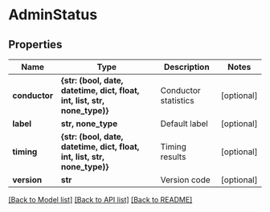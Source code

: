 # AdminStatus


## Properties
Name | Type | Description | Notes
------------ | ------------- | ------------- | -------------
**conductor** | **{str: (bool, date, datetime, dict, float, int, list, str, none_type)}** | Conductor statistics | [optional] 
**label** | **str, none_type** | Default label | [optional] 
**timing** | **{str: (bool, date, datetime, dict, float, int, list, str, none_type)}** | Timing results | [optional] 
**version** | **str** | Version code | [optional] 

[[Back to Model list]](../README.md#documentation-for-models) [[Back to API list]](../README.md#documentation-for-api-endpoints) [[Back to README]](../README.md)


